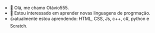 - 👋 Olá, me chamo Otávio555.
- 👀 Estou interessado em aprender novas linguagens de progrmação.
- 👍atualmente estou aprendendo: HTML, CSS, Js, c++, c#, python e Scratch.

<!---
otavio555/otavio555 is a ✨ special ✨ repository because its `README.md` (this file) appears on your GitHub profile.
You can click the Preview link to take a look at your changes.
--->
